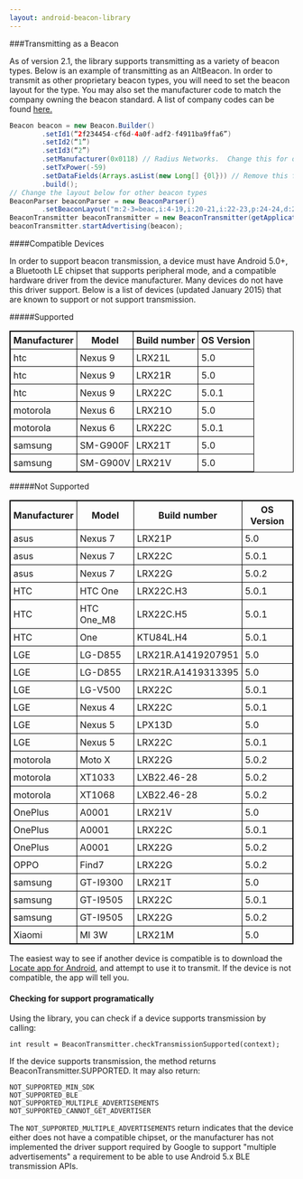 ```yaml
---
layout: android-beacon-library
---
```


###Transmitting as a Beacon

As of version 2.1, the library supports transmitting as a variety of beacon types.  Below is an example of transmitting as an AltBeacon.
In order to transmit as other proprietary beacon types, you will need to set the beacon layout for the type.  You may also set the manufacturer
code to match the company owning the beacon standard.  A list of company codes can be found [here.](https://www.bluetooth.org/en-us/specification/assigned-numbers/company-identifiers)

```java
Beacon beacon = new Beacon.Builder()
       	.setId1(“2f234454-cf6d-4a0f-adf2-f4911ba9ffa6”)
       	.setId2(“1”)
       	.setId3(“2”)
        .setManufacturer(0x0118) // Radius Networks.  Change this for other beacon types
        .setTxPower(-59)
        .setDataFields(Arrays.asList(new Long[] {0l})) // Remove this for beacon types not supporting data fields
        .build();
// Change the layout below for other beacon types
BeaconParser beaconParser = new BeaconParser()
        .setBeaconLayout("m:2-3=beac,i:4-19,i:20-21,i:22-23,p:24-24,d:25-25");
BeaconTransmitter beaconTransmitter = new BeaconTransmitter(getApplicationContext(), beaconParser);	
beaconTransmitter.startAdvertising(beacon);

```

####Compatible Devices

In order to support beacon transmission, a device must have Android 5.0+, a Bluetooth LE chipset that supports peripheral mode, and
a compatible hardware driver from the device manufacturer.  Many devices do not have this driver support.  Below is a list of devices (updated January 2015) that are known to support or not support
transmission.

#####Supported

<style type="text/css">
  table.rsum {
    border-collapse: collapse;
    border: 1px solid black;
  }
  table.rsum td{
    border: 1px solid black;
    padding: 5px;
  }
  table.rsum th{
    border: 1px solid black;
    padding: 5px;
  }

</style>

<table class="rsum">
<tr><th>Manufacturer</th><th>Model</th><th>Build number</th><th>OS Version</th></tr>
<tr><td>htc</td><td>Nexus 9</td><td>LRX21L</td><td>5.0</td></tr> 
<tr><td>htc</td><td>Nexus 9</td><td>LRX21R</td><td>5.0</td></tr> 
<tr><td>htc</td><td>Nexus 9</td><td>LRX22C</td><td>5.0.1</td></tr> 
<tr><td>motorola</td><td>Nexus 6</td><td>LRX21O</td><td>5.0</td></tr> 
<tr><td>motorola</td><td>Nexus 6</td><td>LRX22C</td><td>5.0.1</td></tr> 
<tr><td>samsung</td><td>SM-G900F</td><td>LRX21T</td><td>5.0</td></tr> 
<tr><td>samsung</td><td>SM-G900V</td><td>LRX21V</td><td>5.0</td></tr> 
</table>

#####Not Supported

<table class="rsum">
<tr><th>Manufacturer</th><th>Model</th><th>Build number</th><th>OS Version</th></tr>
<tr><td>asus</td><td>Nexus 7</td><td>LRX21P</td><td>5.0</td></tr>
<tr><td>asus</td><td>Nexus 7</td><td>LRX22C</td><td>5.0.1</td></tr>
<tr><td>asus</td><td>Nexus 7</td><td>LRX22G</td><td>5.0.2</td></tr>
<tr><td>HTC</td><td>HTC One</td><td>LRX22C.H3</td><td>5.0.1</td></tr>
<tr><td>HTC</td><td>HTC One_M8</td><td>LRX22C.H5</td><td>5.0.1</td></tr>
<tr><td>HTC</td><td>One</td><td>KTU84L.H4</td><td>5.0.1</td></tr>
<tr><td>LGE</td><td>LG-D855</td><td>LRX21R.A1419207951</td><td>5.0</td></tr>
<tr><td>LGE</td><td>LG-D855</td><td>LRX21R.A1419313395</td><td>5.0</td></tr>
<tr><td>LGE</td><td>LG-V500</td><td>LRX22C</td><td>5.0.1</td></tr>
<tr><td>LGE</td><td>Nexus 4</td><td>LRX22C</td><td>5.0.1</td></tr>
<tr><td>LGE</td><td>Nexus 5</td><td>LPX13D</td><td>5.0</td></tr>
<tr><td>LGE</td><td>Nexus 5</td><td>LRX22C</td><td>5.0.1</td></tr>
<tr><td>motorola</td><td>Moto X</td><td>LRX22G</td><td>5.0.2</td></tr>
<tr><td>motorola</td><td>XT1033</td><td>LXB22.46-28</td><td>5.0.2</td></tr>
<tr><td>motorola</td><td>XT1068</td><td>LXB22.46-28</td><td>5.0.2</td></tr>
<tr><td>OnePlus</td><td>A0001</td><td>LRX21V</td><td>5.0</td></tr>
<tr><td>OnePlus</td><td>A0001</td><td>LRX22C</td><td>5.0.1</td></tr>
<tr><td>OnePlus</td><td>A0001</td><td>LRX22G</td><td>5.0.2</td></tr>
<tr><td>OPPO</td><td>Find7</td><td>LRX22G</td><td>5.0.2</td></tr>
<tr><td>samsung</td><td>GT-I9300</td><td>LRX21T</td><td>5.0</td></tr>
<tr><td>samsung</td><td>GT-I9505</td><td>LRX22C</td><td>5.0.1</td></tr>
<tr><td>samsung</td><td>GT-I9505</td><td>LRX22G</td><td>5.0.2</td></tr>
<tr><td>Xiaomi</td><td>MI 3W</td><td>LRX21M</td><td>5.0</td></tr>
</table>

The easiest way to see if another device is compatible is to download the [Locate app for Android](https://play.google.com/store/apps/details?id=com.radiusnetworks.locate), and attempt to use it to transmit.  If the device
is not compatible, the app will tell you.

#### Checking for support programatically

Using the library, you can check if a device supports transmission by calling:

```
int result = BeaconTransmitter.checkTransmissionSupported(context);
```

If the device supports transmission, the method returns BeaconTransmitter.SUPPORTED.  It may also return:

```
NOT_SUPPORTED_MIN_SDK
NOT_SUPPORTED_BLE
NOT_SUPPORTED_MULTIPLE_ADVERTISEMENTS
NOT_SUPPORTED_CANNOT_GET_ADVERTISER
```

The `NOT_SUPPORTED_MULTIPLE_ADVERTISEMENTS` return indicates that the device either does not have a compatible chipset, or the manufacturer has not
implemented the driver support required by Google to support "multiple advertisements" a requirement to be able to use Android 5.x BLE
transmission APIs.


